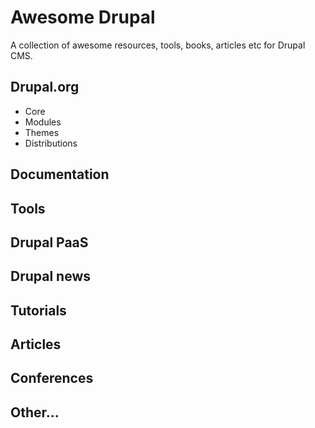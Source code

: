# Awesome Drupal

A collection of awesome resources, tools, books, articles etc for Drupal CMS.

## Drupal.org

- Core
- Modules
- Themes
- Distributions

## Documentation

## Tools

## Drupal PaaS

## Drupal news

## Tutorials

## Articles

## Conferences

## Other...
